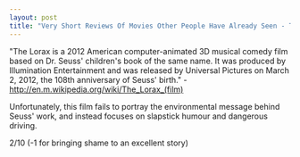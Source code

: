 ```yaml
---
layout: post
title: "Very Short Reviews Of Movies Other People Have Already Seen - The Lorax [2012]"
---
```


"The Lorax is a 2012 American computer-animated 3D musical comedy film based on Dr. Seuss' children's book of the same name. It was produced by Illumination Entertainment and was released by Universal Pictures on March 2, 2012, the 108th anniversary of Seuss' birth." - http://en.m.wikipedia.org/wiki/The_Lorax_(film)

Unfortunately, this film fails to portray the environmental message behind Seuss' work, and instead focuses on slapstick humour and dangerous driving.

2/10 (-1 for bringing shame to an excellent story)
